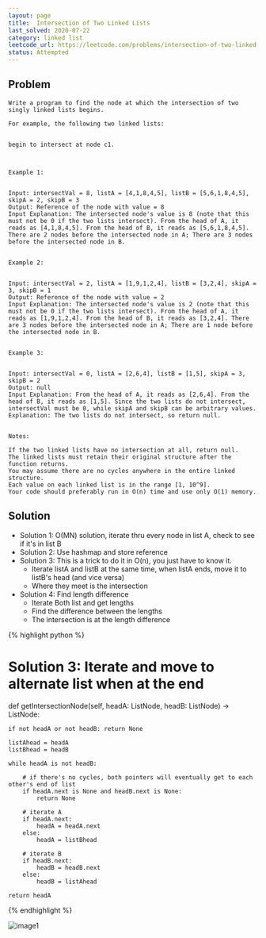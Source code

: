 ```yaml
---
layout: page
title:  Intersection of Two Linked Lists
last_solved: 2020-07-22
category: linked list
leetcode_url: https://leetcode.com/problems/intersection-of-two-linked-lists/
status: Attempted
---
```


Problem
-------

```
Write a program to find the node at which the intersection of two singly linked lists begins.

For example, the following two linked lists:


begin to intersect at node c1.

 

Example 1:


Input: intersectVal = 8, listA = [4,1,8,4,5], listB = [5,6,1,8,4,5], skipA = 2, skipB = 3
Output: Reference of the node with value = 8
Input Explanation: The intersected node's value is 8 (note that this must not be 0 if the two lists intersect). From the head of A, it reads as [4,1,8,4,5]. From the head of B, it reads as [5,6,1,8,4,5]. There are 2 nodes before the intersected node in A; There are 3 nodes before the intersected node in B.
 

Example 2:


Input: intersectVal = 2, listA = [1,9,1,2,4], listB = [3,2,4], skipA = 3, skipB = 1
Output: Reference of the node with value = 2
Input Explanation: The intersected node's value is 2 (note that this must not be 0 if the two lists intersect). From the head of A, it reads as [1,9,1,2,4]. From the head of B, it reads as [3,2,4]. There are 3 nodes before the intersected node in A; There are 1 node before the intersected node in B.
 

Example 3:


Input: intersectVal = 0, listA = [2,6,4], listB = [1,5], skipA = 3, skipB = 2
Output: null
Input Explanation: From the head of A, it reads as [2,6,4]. From the head of B, it reads as [1,5]. Since the two lists do not intersect, intersectVal must be 0, while skipA and skipB can be arbitrary values.
Explanation: The two lists do not intersect, so return null.
 

Notes:

If the two linked lists have no intersection at all, return null.
The linked lists must retain their original structure after the function returns.
You may assume there are no cycles anywhere in the entire linked structure.
Each value on each linked list is in the range [1, 10^9].
Your code should preferably run in O(n) time and use only O(1) memory.

```

Solution
----------

- Solution 1: O(MN) solution, iterate thru every node in list A, check to see if it's in list B
- Solution 2: Use hashmap and store reference
- Solution 3: This is a trick to do it in O(n), you just have to know it.
    - Iterate listA and listB at the same time, when listA ends, move it to listB's head (and vice versa)
    - Where they meet is the intersection
- Solution 4: Find length difference
    - Iterate Both list and get lengths
    - Find the difference between the lengths
    - The intersection is at the length difference

{% highlight python %}

# Solution 3: Iterate and move to alternate list when at the end
def getIntersectionNode(self, headA: ListNode, headB: ListNode) -> ListNode:
    
    if not headA or not headB: return None
    
    listAhead = headA
    listBhead = headB
    
    while headA is not headB:
        
        # if there's no cycles, both pointers will eventually get to each other's end of list
        if headA.next is None and headB.next is None:
            return None
        
        # iterate A
        if headA.next:
            headA = headA.next
        else:
            headA = listBhead
        
        # iterate B
        if headB.next:
            headB = headB.next
        else:
            headB = listAhead
    
    return headA

{% endhighlight %}


![image1]()